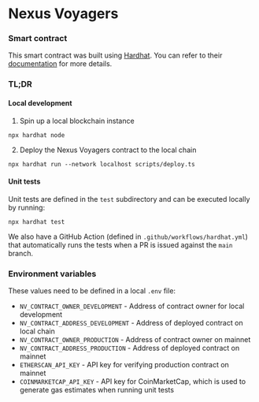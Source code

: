 # Nexus Voyagers

### Smart contract

This smart contract was built using [Hardhat](https://hardhat.org/). You can refer to their [documentation](https://hardhat.org/docs) for more details.

### TL;DR

#### Local development

1. Spin up a local blockchain instance

```shell
npx hardhat node
```

2. Deploy the Nexus Voyagers contract to the local chain

```shell
npx hardhat run --network localhost scripts/deploy.ts
```

#### Unit tests

Unit tests are defined in the `test` subdirectory and can be executed locally by running:

```shell
npx hardhat test
```

We also have a GitHub Action (defined in `.github/workflows/hardhat.yml`) that automatically runs the tests when a PR is issued against the `main` branch.

### Environment variables

These values need to be defined in a local `.env` file:

- `NV_CONTRACT_OWNER_DEVELOPMENT` - Address of contract owner for local development
- `NV_CONTRACT_ADDRESS_DEVELOPMENT` - Address of deployed contract on local chain
- `NV_CONTRACT_OWNER_PRODUCTION` - Address of contract owner on mainnet
- `NV_CONTRACT_ADDRESS_PRODUCTION` - Address of deployed contract on mainnet
- `ETHERSCAN_API_KEY` - API key for verifying production contract on mainnet
- `COINMARKETCAP_API_KEY` - API key for CoinMarketCap, which is used to generate gas estimates when running unit tests
